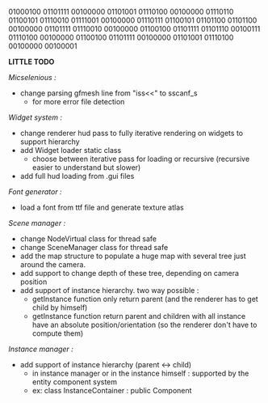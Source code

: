    
01000100 01101111 00100000 01101001 01110100 00100000 01110110 01100101
01110010 01111001 00100000 01110111 01100101 01101100 01101100 00100000
01101111 01110010 00100000 01100100 01101111 01101110 00100111 01110100
00100000 01100100 01101111 00100000 01101001 01110100 00100000 00100001

**LITTLE TODO**

*Micselenious :*
- change parsing gfmesh line from "iss<<" to sscanf_s 
	- for more error file detection

*Widget system :*
- change renderer hud pass to fully iterative rendering on widgets to support hierarchy
- add Widget loader static class
	- choose between iterative pass for loading or recursive (recursive easier to understand but slower)
- add full hud loading from .gui files

*Font generator :*
 - load a font from ttf file and generate texture atlas
 
*Scene manager :*
- change NodeVirtual class for thread safe
- change SceneManager class for thread safe
- add the map structure to populate a huge map with several tree just around the camera.
- add support to change depth of these tree, depending on camera position
- add support of instance hierarchy. two way possible :
	- getInstance function only return parent (and the renderer has to get child by himself)
	- getInstance function return parent and children with all instance have an absolute position/orientation
		  (so the renderer don't have to compute them)

*Instance manager :*
- add support of instance hierarchy (parent <-> child)
	- in instance manager or in the instance himself : supported by the entity component system
	- ex: class InstanceContainer : public Component




